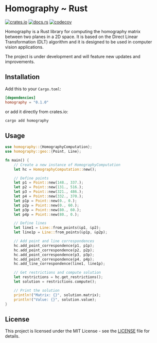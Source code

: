 # Homography ~ Rust

 [![crates.io](https://img.shields.io/crates/v/homography.svg)](https://crates.io/crates/homography) [![docs.rs](https://docs.rs/homography/badge.svg)](https://docs.rs/homography) [![codecov](https://codecov.io/gh/edugzlez/homography-rs/branch/master/graph/badge.svg?token=1KGDZPWBRI)](https://codecov.io/gh/edugzlez/homography-rs)

Homography is a Rust library for computing the homography matrix between two planes in a 2D space. It is based on the Direct Linear Transformation (DLT) algorithm and it is designed to be used in computer vision applications.

The project is under development and will feature new updates and improvements.

## Installation

Add this to your `Cargo.toml`:

```toml
[dependencies]
homography = "0.1.0"
```

or add it directly from crates.io:

```sh
cargo add homography
```

## Usage

```rust
use homography::{HomographyComputation};
use homography::geo::{Point, Line};

fn main() {
    // Create a new instance of HomographyComputation
    let hc = HomographyComputation::new();

    // Define points
    let p1 = Point::new(148., 337.);
    let p2 = Point::new(131., 516.);
    let p3 = Point::new(321., 486.);
    let p4 = Point::new(332., 370.);
    let p1p = Point::new(0., 0.);
    let p2p = Point::new(0., 60.);
    let p3p = Point::new(80., 60.);
    let p4p = Point::new(80., 0.);

    // Define lines
    let line1 = Line::from_points(&p1, &p2);
    let line1p = Line::from_points(&p1p, &p2p);

    // Add point and line correspondences
    hc.add_point_correspondence(p1, p1p);
    hc.add_point_correspondence(p2, p2p);
    hc.add_point_correspondence(p3, p3p);
    hc.add_point_correspondence(p4, p4p);
    hc.add_line_correspondence(line1, line1p);

    // Get restrictions and compute solution
    let restrictions = hc.get_restrictions();
    let solution = restrictions.compute();

    // Print the solution
    println!("Matrix: {}", solution.matrix);
    println!("Value: {}", solution.value);
}
```

## License

This project is licensed under the MIT License - see the [LICENSE](LICENSE) file for details.
